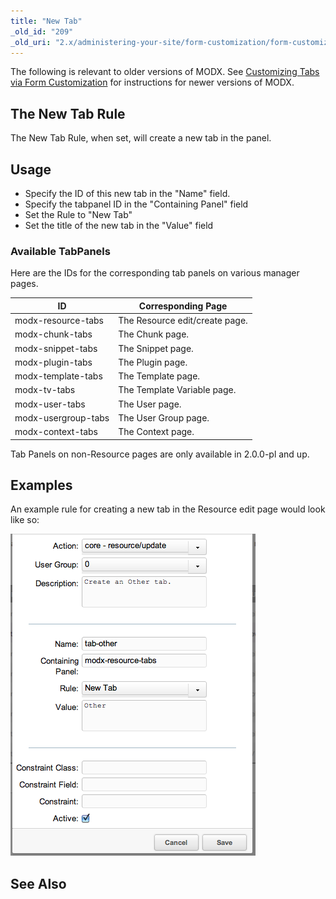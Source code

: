 ```yaml
---
title: "New Tab"
_old_id: "209"
_old_uri: "2.x/administering-your-site/form-customization/form-customization-rules/new-tab"
---
```


 The following is relevant to older versions of MODX. See [Customizing Tabs via Form Customization](building-sites/client-proofing/form-customization/tabs#CustomizingTabsviaFormCustomization-AddingNewTabs) for instructions for newer versions of MODX.

## The New Tab Rule

 The New Tab Rule, when set, will create a new tab in the panel.

## Usage

- Specify the ID of this new tab in the "Name" field.
- Specify the tabpanel ID in the "Containing Panel" field
- Set the Rule to "New Tab"
- Set the title of the new tab in the "Value" field

### Available TabPanels

 Here are the IDs for the corresponding tab panels on various manager pages.

| ID                  | Corresponding Page             |
| ------------------- | ------------------------------ |
| modx-resource-tabs  | The Resource edit/create page. |
| modx-chunk-tabs     | The Chunk page.                |
| modx-snippet-tabs   | The Snippet page.              |
| modx-plugin-tabs    | The Plugin page.               |
| modx-template-tabs  | The Template page.             |
| modx-tv-tabs        | The Template Variable page.    |
| modx-user-tabs      | The User page.                 |
| modx-usergroup-tabs | The User Group page.           |
| modx-context-tabs   | The Context page.              |

 Tab Panels on non-Resource pages are only available in 2.0.0-pl and up.

## Examples

 An example rule for creating a new tab in the Resource edit page would look like so:

 ![](rule-tabnew.png)

## See Also
